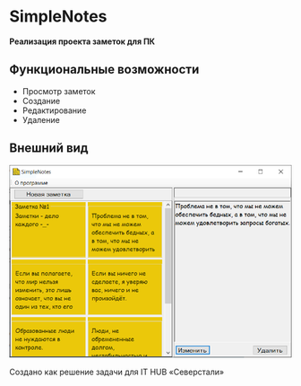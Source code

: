 # SimpleNotes
**Реализация проекта заметок для ПК**

## Функциональные возможности
* Просмотр заметок
* Создание
* Редактирование
* Удаление

## Внешний вид
<img src='https://github.com/CBAvi/SimpleNotes/blob/master/SimpleNotes/screenshot.PNG' alt='Скриншот' width='600' />

Создано как решение задачи для IT HUB «Северстали»
